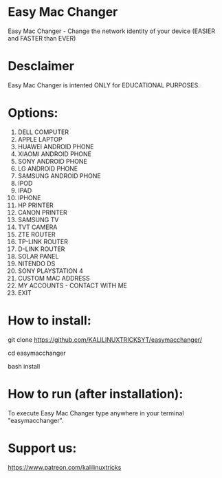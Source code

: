 # Easy Mac Changer

Easy Mac Changer - Change the network identity of your device (EASIER and FASTER than EVER)
 

# Desclaimer
Easy Mac Changer is intented ONLY for EDUCATIONAL PURPOSES.

# Options:

01. DELL COMPUTER                 
02. APPLE LAPTOP                            
03. HUAWEI ANDROID PHONE                     
04. XIAOMI ANDROID PHONE         
05. SONY ANDROID PHONE                     
06. LG ANDROID PHONE             
07. SAMSUNG ANDROID PHONE        
08. IPOD                         
09. IPAD                              
10. IPHONE                       
11. HP PRINTER 
12. CANON PRINTER
13. SAMSUNG TV 
14. TVT CAMERA
15. ZTE ROUTER
16. TP-LINK ROUTER
17. D-LINK ROUTER
18. SOLAR PANEL
19. NITENDO DS
20. SONY PLAYSTATION 4
21. CUSTOM MAC ADDRESS
22. MY ACCOUNTS - CONTACT WITH ME 
23. EXIT



# How to install:
git clone https://github.com/KALILINUXTRICKSYT/easymacchanger/

cd easymacchanger

bash install

# How to run (after installation):
To execute Easy Mac Changer type anywhere in your terminal "easymacchanger".

# Support us:
https://www.patreon.com/kalilinuxtricks
